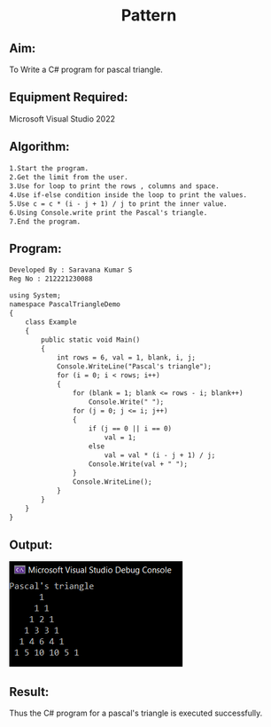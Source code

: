 # <p align="center">Pattern</p>

## Aim:
To Write a C# program for pascal triangle.

## Equipment Required:
Microsoft Visual Studio 2022

## Algorithm:
```
1.Start the program. 
2.Get the limit from the user. 
3.Use for loop to print the rows , columns and space. 
4.Use if-else condition inside the loop to print the values. 
5.Use c = c * (i - j + 1) / j to print the inner value. 
6.Using Console.write print the Pascal's triangle. 
7.End the program.
```

## Program:
```
Developed By : Saravana Kumar S
Reg No : 212221230088
```
```
using System;
namespace PascalTriangleDemo
{
    class Example
    {
        public static void Main()
        {
            int rows = 6, val = 1, blank, i, j;
            Console.WriteLine("Pascal's triangle");
            for (i = 0; i < rows; i++)
            {
                for (blank = 1; blank <= rows - i; blank++)
                    Console.Write(" ");
                for (j = 0; j <= i; j++)
                {
                    if (j == 0 || i == 0)
                        val = 1;
                    else
                        val = val * (i - j + 1) / j;
                    Console.Write(val + " ");
                }
                Console.WriteLine();
            }
        }
    }
}
```

## Output:

![output](./out1.png)


## Result:
Thus the C# program for a pascal's triangle is executed successfully.